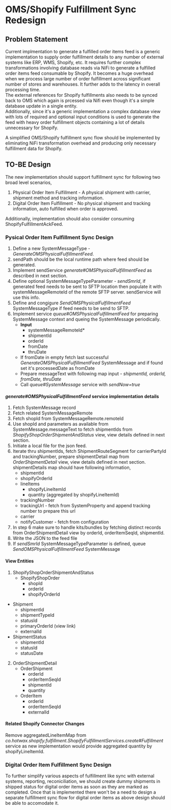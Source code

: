 # OMS/Shopify Fulfillment Sync Redesign

## Problem Statement
Current implmentation to generate a fulfilled order items feed is a generic implementation to supply order fulfillment details to any number of external systems like ERP, WMS, Shopify, etc.
It requires further complex transformations involving database reads via NiFi to generate a fulfilled order items feed consumable by Shopify. It becomes a huge overhead when we process large number of order fulfillment across significant number of stores and warehouses.
It further adds to the latency in overall processing time.  
The external references for Shopify fulfillments also needs to be synced back to OMS which again is prcessed via Nifi even though it's a simple database update in a single entity.  
Additionally, since it's a generic implementation a complex database view with lots of required and optional input conditions is used to generate the feed with heavy order fulfillment objects containing a lot of details unnecessary for Shopify.  

A simplified OMS/Shopify fulfillment sync flow should be implemented by eliminating NiFi transformation overhead and producing only necessary fulfillment data for Shopify.

## TO-BE Design

The new implementation should support fulfillment sync for following two broad level scenarios,
1. Physical Order Item Fulfillment - A physical shipment with carrier, shipment method and tracking information.
2. Digital Order Item Fulfillment - No physical shipment and tracking information, auto fulfilled when order is approved.

Additionally, implementation should also consider consuming ShopifyFulfillmentAckFeed.

### Pysical Order Item Fulfillment Sync Design
1. Define a new SystemMessageType - *GenerateOMSPhysicalFulfillmentFeed*.
2. sendPath should be the local runtime path where feed should be generated.
3. Implement sendService *generate#OMSPhysicalFulfillmentFeed* as described in next section.
4. Define optional SystemMessageTypeParameter - *sendSmrId*, if generated feed needs to be sent to SFTP location then populate it with systemMessageRemoteId of the remote SFTP server. sendService will use this info.
5. Define and congigure *SendOMSPhysicalFulfillmentFeed* SystemMessageType if feed needs to be send to SFTP.
6. Implement service *queue#OMSPhysicalFulfillmentFeed* for preparing SystemMessage context and queing the SystemMessage periodically.
   - **Input**
     - systemMessageRemoteId*
     - shipmentId
     - orderId
     - fromDate
     - thruDate
   - If fromDate in empty fetch last successful *GenerateOMSPhysicalFulfillmentFeed* SystemMessage and if found set it's processedDate as fromDate
   - Prepare messageText with following map input - *shipmentId, orderId, fromDate, thruDate*
   - Call *queue#SystemMessage* service with *sendNow=true*

#### *generate#OMSPhysicalFulfillmentFeed* service implementation details
1. Fetch SystemMessage record
2. Fetch related SystemMessageRemote
3. Fetch shopId from SystemMessageRemote.remoteId
4. Use shopId and parameters as available from SystemMessage.messageText to fetch shipmentIds from *ShopifyShopOrderShipmentAndStatus* view, view details defined in next section.
5. Initiate a local file for the json feed.
6. Iterate thru shipmentIds, fetch ShipmentRouteSegment for carrierPartyId and trackingNumber, prepare shipmentDetail map from *OrderShipmentDetail* view, view details defined in next section. shipmentDetails map should have following information,
   - shipmentId
   - shopifyOrderId
   - lineItems
     - shopifyLineItemId
     - quantity (aggregated by shopifyLineItemId)
   - trackingNumber
   - trackingUrl - fetch from SystemProperty and append tracking number to prepare this url
   - carrier
   - notifyCustomer - fetch from configuration
7. In step 6 make sure to handle kits/bundles by fetching distinct records from OrderShipmentDetail view by orderId, orderItemSeqId, shipmentId.
8. Write the JSON to the feed file
9. If *sendSmrId* SystemMessageTypeParameter is defined, queue *SendOMSPhysicalFulfillmentFeed* SystemMessage

#### View Entities
1. ShopifyShopOrderShipmentAndStatus
   - ShopifyShopOrder
     - shopId
     - orderId
     - shopifyOrderId
  - Shipment
    - shipmentId
    - shipmentTypeId
    - statusId
    - primaryOrderId (view link)
    - externalId
  - ShipmentStatus
    - shipmentId
    - statusId
    - statusDate
2. OrderShipmentDetail
   - OrderShipment
     - orderId
     - orderItemSeqId
     - shipmentId
     - quantity
   - OrderItem
     - orderId
     - orderItemSeqId
     - externalId

#### Related Shopify Connector Changes
Remove aggregatedLineItemMap from *co.hotwax.shopify.fulfillment.ShopifyFulfillmentServices.create#Fulfillment* service as new implementation would provide aggregated quantity by shopifyLineItemId.

### Digital Order Item Fulfillment Sync Design
To further simplify various aspects of fulfillment like sync with external systems, reporting, reconiciliation, we should create dummy shipments in shipped status for digital order items as soon as they are marked as completed. Once that is implemented there won't be a need to design a separate fulfillment sync flow for digital order items as above design should be able to accomodate it.
